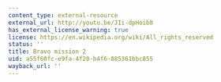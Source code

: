 ```yaml
---
content_type: external-resource
external_url: http://youtu.be/JIi-dpHoib8
has_external_license_warning: true
license: https://en.wikipedia.org/wiki/All_rights_reserved
status: ''
title: Bravo mission 2
uid: a55f60fc-e9fa-4f20-b4f6-885361bbc855
wayback_url: ''
---
```

